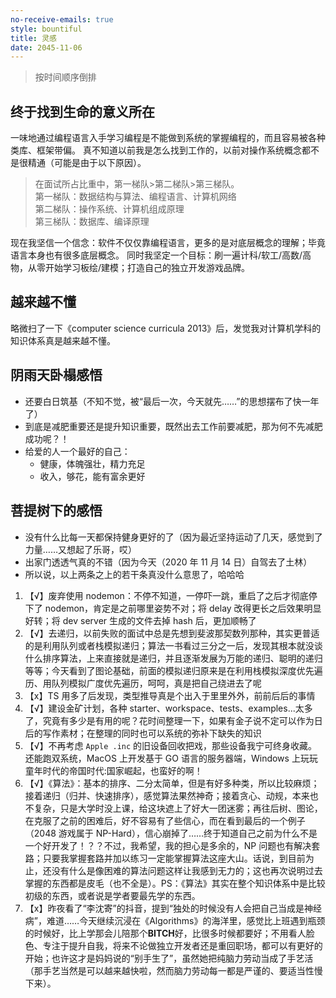 ```yaml
---
no-receive-emails: true
style: bountiful
title: 灵感
date: 2045-11-06
---
```


> 按时间顺序倒排

## 终于找到生命的意义所在

一味地通过编程语言入手学习编程是不能做到系统的掌握编程的，而且容易被各种类库、框架带偏。
真不知道以前我是怎么找到工作的，以前对操作系统概念都不是很精通（可能是由于以下原因）。

> 在面试所占比重中，第一梯队>第二梯队>第三梯队。 <br>
> 第一梯队：数据结构与算法、编程语言、计算机网络 <br>
> 第二梯队：操作系统、计算机组成原理 <br>
> 第三梯队：数据库、编译原理

现在我坚信一个信念：软件不仅仅靠编程语言，更多的是对底层概念的理解；毕竟语言本身也有很多底层概念。
同时我坚定一个目标：刷一遍计科/软工/高数/高物，从零开始学习板绘/建模；打造自己的独立开发游戏品牌。

## 越来越不懂

略微扫了一下《computer science curricula 2013》后，发觉我对计算机学科的知识体系真是越来越不懂。

## 阴雨天卧榻感悟

- 还要白日筑基（不知不觉，被“最后一次，今天就先……”的思想摆布了快一年了）
- 到底是减肥重要还是提升知识重要，既然出去工作前要减肥，那为何不先减肥成功呢？！
- 给爱的人一个最好的自己：
  - 健康，体魄强壮，精力充足
  - 收入，够花，能有富余更好

## 菩提树下的感悟

- 没有什么比每一天都保持健身更好的了（因为最近坚持运动了几天，感觉到了力量……又想起了乐哥，哎）
- 出家门透透气真的不错（因为今天（2020 年 11 月 14 日）自驾去了土林）
- 所以说，以上两条之上的若干条真没什么意思了，哈哈哈

1. 【√】废弃使用 nodemon：不停不知道，一停吓一跳，重启了之后才彻底停下了 nodemon，肯定是之前哪里姿势不对；将 delay 改得更长之后效果明显好转；将 dev server 生成的文件去掉 hash 后，更加顺畅了
1. 【√】去递归，以前失败的面试中总是先想到斐波那契数列那种，其实更普适的是利用队列或者栈模拟递归；算法一书看过三分之一后，发现其根本就没谈什么排序算法，上来直接就是递归，并且逐渐发展为万能的递归、聪明的递归等等；今天看到了图论基础，前面的模拟递归原来是在利用栈模拟深度优先遍历、用队列模拟广度优先遍历，呵呵，真是把自己绕进去了呢
1. 【x】TS 用多了后发现，类型推导真是个出入于里里外外，前前后后的事情
1. 【√】建设金矿计划，各种 starter、workspace、tests、examples...太多了，究竟有多少是有用的呢？花时间整理一下，如果有金子说不定可以作为日后的写作素材；在整理的同时也可以系统的弥补下缺失的知识
1. 【√】不再考虑 `Apple .inc` 的旧设备回收把戏，那些设备我宁可终身收藏。还能跑双系统，MacOS 上开发基于 GO 语言的服务器端，Windows 上玩玩童年时代的帝国时代:国家崛起，也蛮好的啊！
1. 【√】《算法》：基本的排序、二分太简单，但是有好多种类，所以比较麻烦；接着递归（归并、快速排序），感觉算法果然神奇；接着贪心、动规，本来也不复杂，只是大学时没上课，给这块遮上了好大一团迷雾；再往后树、图论，在克服了之前的困难后，好不容易有了些信心，而在看到最后的一个例子（2048 游戏属于 NP-Hard），信心崩掉了……终于知道自己之前为什么不是一个好开发了！？？不过，我希望，我的担心是多余的，NP 问题也有解决套路；只要我掌握套路并加以练习一定能掌握算法这座大山。话说，到目前为止，还没有什么是像困难的算法问题这样让我感到无力的；这也再次说明过去掌握的东西都是皮毛（也不全是）。PS：《算法》其实在整个知识体系中是比较初级的东西，或者说是学者要最先学的东西。
1. 【x】昨夜看了“李沈寄”的抖音，提到“独处的时候没有人会把自己当成是神经病”，难道……今天继续沉浸在《Algorithms》的海洋里，感觉比上班遇到瓶颈的时候好，比上学那会儿陪那个**BITCH**好，比很多时候都要好；不用看人脸色、专注于提升自我，将来不论做独立开发者还是重回职场，都可以有更好的开始；也许这才是妈妈说的“别手生了”，虽然她把纯脑力劳动当成了手艺活（那手艺当然是可以越来越快啦，然而脑力劳动每一都是严谨的、要适当性慢下来）。
